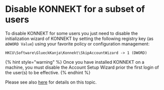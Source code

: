 # Disable KONNEKT for a subset of users

To disable KONNEKT for some users you just need to disable the initialization wizard of KONNEKT by setting the following registry key (as a`DWORD Value`) using your favorite policy or configuration management:

```
HKCU\Software\GlueckKanja\Konnekt\SkipAccountWizard -> 1 (DWORD)
```

{% hint style="warning" %}
Once you have installed KONNEKT on a machine, you must disable the Account Setup Wizard prior the first login of the user(s) to be effective.
{% endhint %}

Please see also [here](../../troubleshooting/subscribe-a-subset-of-users.md) for details on this topic.
